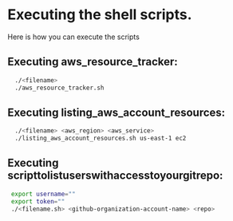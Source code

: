 
# Executing the shell scripts.

Here is how you can execute the scripts




## Executing aws_resource_tracker:



```bash
  ./<filename>
  ./aws_resource_tracker.sh
```



## Executing listing_aws_account_resources:



```bash
  ./<filename> <aws_region> <aws_service>
  ./listing_aws_account_resources.sh us-east-1 ec2
```

## Executing scripttolistuserswithaccesstoyourgitrepo:



```bash
 export username=""
 export token=""
 ./<filename.sh> <github-organization-account-name> <repo>
```
